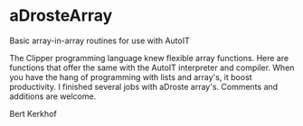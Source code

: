 # aDrosteArray
Basic array-in-array routines for use with AutoIT

The Clipper programming language knew flexible array functions. Here are functions that offer the same with the AutoIT interpreter and compiler. When you have the hang of programming with lists and array's, it boost productivity. I finished several jobs with aDroste array's. Comments and additions are welcome.

   Bert Kerkhof
   
